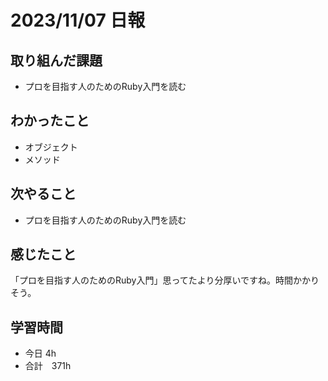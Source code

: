 # 2023/11/07 日報

## 取り組んだ課題
- プロを目指す人のためのRuby入門を読む

## わかったこと
- オブジェクト
- メソッド

## 次やること
- プロを目指す人のためのRuby入門を読む

## 感じたこと
「プロを目指す人のためのRuby入門」思ってたより分厚いですね。時間かかりそう。

## 学習時間
- 今日 4h
- 合計　371h
